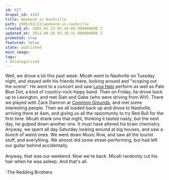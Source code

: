 ```yaml
---
id: 427
drupal_id: 4163
title: Weekend in Nashville
path: 2005/03/22/weekend-in-nashville
created_at: 2005-03-23 03:44:00.000000000 Z
updated_at: 2011-08-20 03:36:31.000000000 Z
promoted: true
featured: false
state: published
main_image: 
tags:
- Uncategorized
---
```

Well, we drove a lot this past week. Micah went to Nashville on Tuesday night, and stayed with his friends there, looking around and "scoping out the scene". He went to a concert and saw <a href="http://www.lunahalo.com">Luna Halo</a> perform as well as Pale Blue Dot, a kind of country-rock-hippy band. Then on Friday, he drove back up to Lexington, and met Siah and Gabe (who were driving from WV). There we played with Zack Damron at <a href="http://www.commongroundsoflexington.com/">Common Grounds</a>, and met some interesting people. Then we all loaded back up and drove to Nashville, arriving there at 4am, and giving us all the opportunity to try Red Bull for the first time. Micah drank one that night, thinking it tasted nasty, but the next day, he gulped down another one. It must have altered his brain chemistry. Anyway, we spent all day Saturday looking around at big houses, and saw a bunch of weird ones. We went down Music Row, and saw all the tourist stuff, and everything. We almost did some street-performing, but had left our guitar behind accidentally.<br /><br />Anyway, that was our weekend. Now we're back. Micah randomly cut his hair when he was asleep. And that's all.<br /><br />-The Redding Brothers
